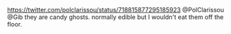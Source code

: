 https://twitter.com/polclarissou/status/718815877295185923 @PolClarissou @Gib they are candy ghosts. normally edible but I wouldn't eat them off the floor.